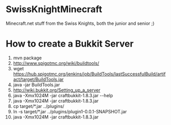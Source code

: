 # SwissKnightMinecraft

Minecraft.net stuff from the Swiss Knights, both the junior and senior ;)

How to create a Bukkit Server
===

1. mvn package
1. http://www.spigotmc.org/wiki/buildtools/
1. wget https://hub.spigotmc.org/jenkins/job/BuildTools/lastSuccessfulBuild/artifact/target/BuildTools.jar
1. java -jar BuildTools.jar 
1. http://wiki.bukkit.org/Setting_up_a_server 
1. java -Xmx1024M -jar craftbukkit-1.8.3.jar --help
1. java -Xmx1024M -jar craftbukkit-1.8.3.jar
1. cp target/*.jar ../plugins/
1. ln -s target/*.jar ../plugins/plugin1-0.0.1-SNAPSHOT.jar
1. java -Xmx1024M -jar craftbukkit-1.8.3.jar
